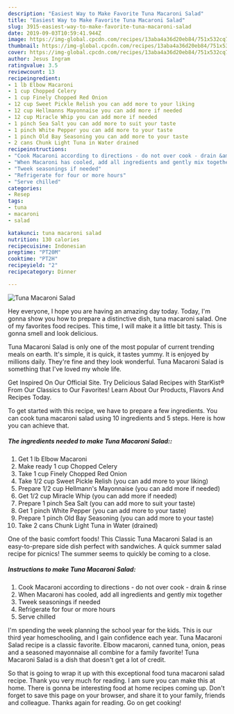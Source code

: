 ```yaml
---
description: "Easiest Way to Make Favorite Tuna Macaroni Salad"
title: "Easiest Way to Make Favorite Tuna Macaroni Salad"
slug: 3915-easiest-way-to-make-favorite-tuna-macaroni-salad
date: 2019-09-03T10:59:41.944Z
image: https://img-global.cpcdn.com/recipes/13aba4a36d20eb84/751x532cq70/tuna-macaroni-salad-recipe-main-photo.jpg
thumbnail: https://img-global.cpcdn.com/recipes/13aba4a36d20eb84/751x532cq70/tuna-macaroni-salad-recipe-main-photo.jpg
cover: https://img-global.cpcdn.com/recipes/13aba4a36d20eb84/751x532cq70/tuna-macaroni-salad-recipe-main-photo.jpg
author: Jesus Ingram
ratingvalue: 3.5
reviewcount: 13
recipeingredient:
- 1 lb Elbow Macaroni
- 1 cup Chopped Celery
- 1 cup Finely Chopped Red Onion
- 12 cup Sweet Pickle Relish you can add more to your liking
- 12 cup Hellmanns Mayonnaise you can add more if needed
- 12 cup Miracle Whip you can add more if needed
- 1 pinch Sea Salt you can add more to suit your taste
- 1 pinch White Pepper you can add more to your taste
- 1 pinch Old Bay Seasoning you can add more to your taste
- 2 cans Chunk Light Tuna in Water drained
recipeinstructions:
- "Cook Macaroni according to directions - do not over cook - drain &amp; rinse"
- "When Macaroni has cooled, add all ingredients and gently mix together"
- "Tweek seasonings if needed"
- "Refrigerate for four or more hours"
- "Serve chilled"
categories:
- Resep
tags:
- tuna
- macaroni
- salad

katakunci: tuna macaroni salad
nutrition: 130 calories
recipecuisine: Indonesian
preptime: "PT20M"
cooktime: "PT2H"
recipeyield: "2"
recipecategory: Dinner

---
```



![Tuna Macaroni Salad](https://img-global.cpcdn.com/recipes/13aba4a36d20eb84/751x532cq70/tuna-macaroni-salad-recipe-main-photo.jpg)

Hey everyone, I hope you are having an amazing day today. Today, I'm gonna show you how to prepare a distinctive dish, tuna macaroni salad. One of my favorites food recipes. This time, I will make it a little bit tasty. This is gonna smell and look delicious.

Tuna Macaroni Salad is only one of the most popular of current trending meals on earth. It's simple, it is quick, it tastes yummy. It is enjoyed by millions daily. They're fine and they look wonderful. Tuna Macaroni Salad is something that I've loved my whole life.

Get Inspired On Our Official Site. Try Delicious Salad Recipes with StarKist® From Our Classics to Our Favorites! Learn About Our Products, Flavors And Recipes Today.


To get started with this recipe, we have to prepare a few ingredients. You can cook tuna macaroni salad using 10 ingredients and 5 steps. Here is how you can achieve that.

##### The ingredients needed to make Tuna Macaroni Salad::

1. Get 1 lb Elbow Macaroni
1. Make ready 1 cup Chopped Celery
1. Take 1 cup Finely Chopped Red Onion
1. Take 1/2 cup Sweet Pickle Relish (you can add more to your liking)
1. Prepare 1/2 cup Hellmann&#39;s Mayonnaise (you can add more if needed)
1. Get 1/2 cup Miracle Whip (you can add more if needed)
1. Prepare 1 pinch Sea Salt (you can add more to suit your taste)
1. Get 1 pinch White Pepper (you can add more to your taste)
1. Prepare 1 pinch Old Bay Seasoning (you can add more to your taste)
1. Take 2 cans Chunk Light Tuna in Water (drained)


One of the basic comfort foods! This Classic Tuna Macaroni Salad is an easy-to-prepare side dish perfect with sandwiches. A quick summer salad recipe for picnics! The summer seems to quickly be coming to a close. 

##### Instructions to make Tuna Macaroni Salad:

1. Cook Macaroni according to directions - do not over cook - drain &amp; rinse
1. When Macaroni has cooled, add all ingredients and gently mix together
1. Tweek seasonings if needed
1. Refrigerate for four or more hours
1. Serve chilled


I&#39;m spending the week planning the school year for the kids. This is our third year homeschooling, and I gain confidence each year. Tuna Macaroni Salad recipe is a classic favorite. Elbow macaroni, canned tuna, onion, peas and a seasoned mayonnaise all combine for a family favorite! Tuna Macaroni Salad is a dish that doesn&#39;t get a lot of credit. 

So that is going to wrap it up with this exceptional food tuna macaroni salad recipe. Thank you very much for reading. I am sure you can make this at home. There is gonna be interesting food at home recipes coming up. Don't forget to save this page on your browser, and share it to your family, friends and colleague. Thanks again for reading. Go on get cooking!
